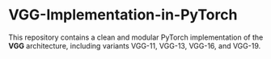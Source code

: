 # VGG-Implementation-in-PyTorch
This repository contains a clean and modular PyTorch implementation of the **VGG** architecture, including variants VGG-11, VGG-13, VGG-16, and VGG-19.
